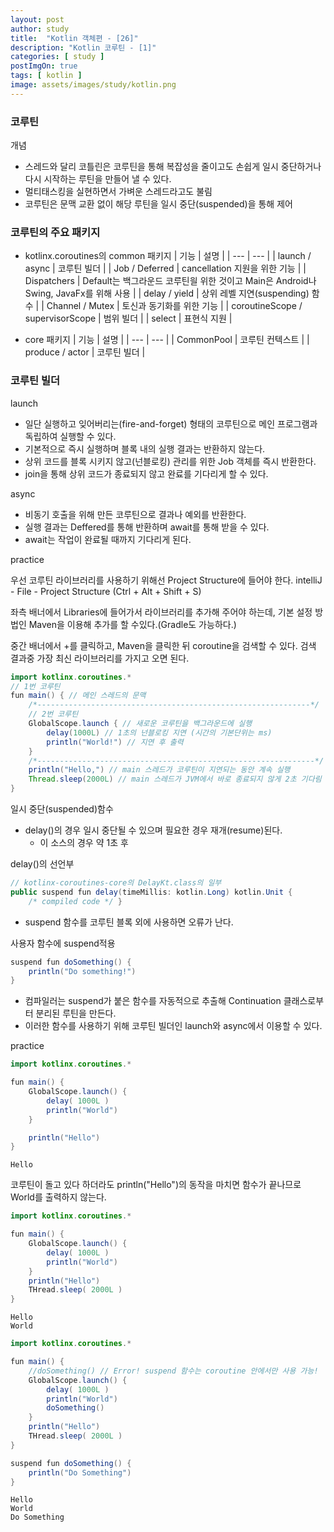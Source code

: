 ```yaml
---
layout: post
author: study
title:  "Kotlin 객체편 - [26]"
description: "Kotlin 코루틴 - [1]"
categories: [ study ]
postImgOn: true
tags: [ kotlin ]
image: assets/images/study/kotlin.png
---
```


### 코루틴
개념
- 스레드와 달리 코틀린은 코루틴을 통해 복잡성을 줄이고도 손쉽게 일시 중단하거나 다시 시작하는 루틴을 만들어 낼 수 있다.
- 멀티태스킹을 실현하면서 가벼운 스레드라고도 불림
- 코루틴은 문맥 교환 없이 해당 루틴을 일시 중단(suspended)을 통해 제어 


### 코루틴의 주요 패키지

- kotlinx.coroutines의 common 패키지
| 기능 | 설명 |
| --- | --- |
| launch / async | 코루틴 빌더 |
| Job / Deferred | cancellation 지원을 위한 기능 |
| Dispatchers | Default는 백그라운드 코루틴읠 위한 것이고 Main은 Android나 Swing, JavaFx를 위해 사용 |
| delay / yield | 상위 레벨 지연(suspending) 함수 |
| Channel / Mutex | 토신과 동기화를 위한 기능 |
| coroutineScope / supervisorScope | 범위 빌더 |
| select | 표현식 지원 |

- core 패키지
| 기능 | 설명 |
| --- | --- |
| CommonPool | 코루틴 컨텍스트 |
| produce / actor | 코루틴 빌더 |



### 코루틴 빌더
launch
- 일단 실행하고 잊어버리는(fire-and-forget) 형태의 코루틴으로 메인 프로그램과 독립하여 실행할 수 있다.
- 기본적으로 즉시 실행하며 블록 내의 실행 결과는 반환하지 않는다.
- 상위 코드를 블록 시키지 않고(넌블로킹) 관리를 위한 Job 객체를 즉시 반환한다.
- join을 통해 상위 코드가 종료되지 않고 완료를 기다리게 할 수 있다.

async
- 비동기 호출을 위해 만든 코루틴으로 결과나 예외를 반환한다.
- 실행 결과는 Deffered<T>를 통해 반환하며 await를 통해 받을 수 있다.
- await는 작업이 완료될 때까지 기다리게 된다.


practice

우선 코루틴 라이브러리를 사용하기 위해선 Project Structure에 들어야 한다.
intelliJ - File - Project Structure (Ctrl + Alt + Shift + S)

좌측 배너에서 Libraries에 들어가서 라이브러리를 추가해 주어야 하는데, 기본 설정 방법인 Maven을 이용해 추가를 할 수있다.(Gradle도 가능하다.)

중간 배너에서 +를 클릭하고, Maven을 클릭한 뒤 coroutine을 검색할 수 있다.
검색 결과중 가장 최신 라이브러리를 가지고 오면 된다.

```java
import kotlinx.coroutines.*
// 1번 코루틴
fun main() { // 메인 스레드의 문맥 
    /*-------------------------------------------------------------*/
    // 2번 코루틴
    GlobalScope.launch { // 새로운 코루틴을 백그라운드에 실행
        delay(1000L) // 1초의 넌블로킹 지연 (시간의 기본단위는 ms)
        println("World!") // 지연 후 출력
    }
    /*--------------------------------------------------------------*/
    println("Hello,") // main 스레드가 코루틴이 지연되는 동안 계속 실행
    Thread.sleep(2000L) // main 스레드가 JVM에서 바로 종료되지 않게 2초 기다림
}
```

일시 중단(suspended)함수
- delay()의 경우 일시 중단될 수 있으며 필요한 경우 재개(resume)된다.
    - 이 소스의 경우 약 1초 후


delay()의 선언부
```java
// kotlinx-coroutines-core의 DelayKt.class의 일부
public suspend fun delay(timeMillis: kotlin.Long) kotlin.Unit { 
    /* compiled code */ }
```
- suspend 함수를 코루틴 블록 외에 사용하면 오류가 난다.

사용자 함수에 suspend적용
```java
suspend fun doSomething() {
    println("Do something!")
}
```
- 컴파일러는 suspend가 붙은 함수를 자동적으로 추출해 Continuation 클래스로부터 분리된 루틴을 만든다.
- 이러한 함수를 사용하기 위해 코루틴 빌더인 launch와 async에서 이용할 수 있다.



practice
```java
import kotlinx.coroutines.*

fun main() {
    GlobalScope.launch() {
        delay( 1000L )
        println("World")
    }

    println("Hello")
}
```
```
Hello
```
코루틴이 돌고 있다 하더라도 println("Hello")의 동작을 마치면 함수가 끝나므로 World를 출력하지 않는다.


```java
import kotlinx.coroutines.*

fun main() {
    GlobalScope.launch() {
        delay( 1000L )
        println("World")
    }
    println("Hello")
    THread.sleep( 2000L )
}
```
```
Hello
World
```

```java
import kotlinx.coroutines.*

fun main() {
    //doSomething() // Error! suspend 함수는 coroutine 안에서만 사용 가능!
    GlobalScope.launch() {
        delay( 1000L )
        println("World")
        doSomething()
    }
    println("Hello")
    THread.sleep( 2000L )
}

suspend fun doSomething() {
    println("Do Something")
}
```
```
Hello
World
Do Something
```